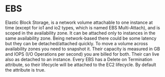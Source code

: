 # EBS
Elastic Block Storage, is a network volume attachable to one instance at time (except for io1 and io2 types, which is named EBS Multi-Attach), and is scoped in the availability zone. It can be attached only to instances in the same availability zone. Being network-based there could be some latency but they can be detached/attached quickly.
To move a volume across availability zones you need to snapshot it.
Their capacity is measured in GB and IOPS (I/O Operations per second) you are billed for both.
Their can live also as detached to an instance.
Every EBS has a Delete on Termination attribute, so their lifecycle will be attached to the EC2 lifecycle. By default the attribute is true.